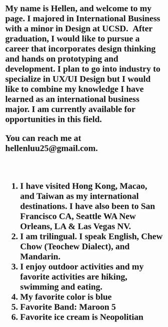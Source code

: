 <!DOCTYPE html>
<html>
<head>
</head>
<body>

<h1 style="font-family:futura;"Hello there!!!</h1>
<p>My name is Hellen, and welcome to my page. I majored in International Business with a minor in Design at UCSD.  After graduation, I would like to pursue a career that incorporates design thinking and hands on prototyping and development. I plan to go into industry to specialize in UX/UI Design but I would like to combine my knowledge I have learned as an international business major. I am currently available for opportunities in this field.</p> 

<p>You can reach me at hellenluu25@gmail.com.</p>
<br>
<p style="font size:bold"FUN FACTS ABOUT ME</p>
<ol>
  <li>I have visited Hong Kong, Macao, and Taiwan as my international destinations. I have also been to San Francisco CA, Seattle WA New Orleans, LA & Las Vegas NV.</li>
  <li>I am trilingual. I speak English, Chew Chow (Teochew Dialect), and Mandarin.</li>
  <li>I enjoy outdoor activities and my favorite activities are hiking, swimming and eating.</li>
  <li>My favorite color is blue</li>
  <li>Favorite Band: Maroon 5</li>
  <li>Favorite ice cream is Neopolitian</li>
  </ol>
 
</body>
</html>

